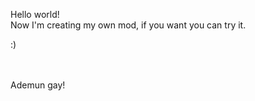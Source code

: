 Hello world!
<br/>
Now I'm creating my own mod, if you want you can try it.

:)
<br/>
<br/>
<br/>

Ademun gay!